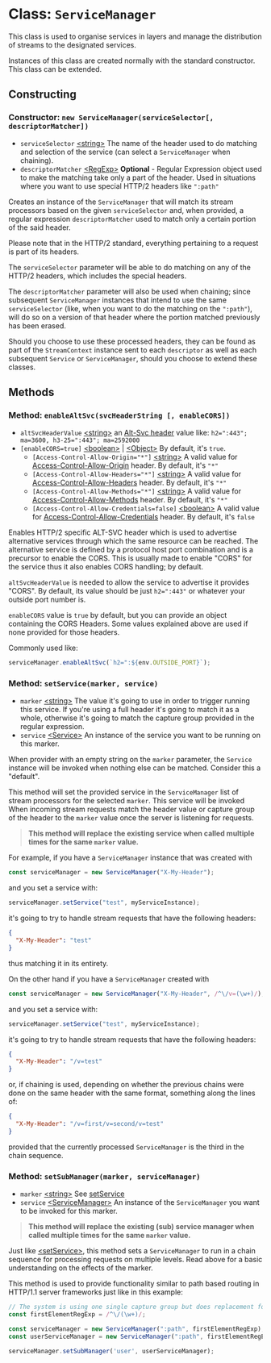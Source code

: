 # Class: `ServiceManager`
This class is used to organise services in layers and manage the distribution of streams to the designated services.

Instances of this class are created normally with the standard constructor.
This class can be extended.

## Constructing

### Constructor: `new ServiceManager(serviceSelector[, descriptorMatcher])`
 - `serviceSelector` [\<string\>](https://developer.mozilla.org/en-US/docs/Web/JavaScript/Reference/Global_Objects/String)
     The name of the header used to do matching and selection of the service (can select a `ServiceManager` when chaining).
 - `descriptorMatcher` [\<RegExp\>](https://developer.mozilla.org/en-US/docs/Web/JavaScript/Reference/Global_Objects/RegExp)
     __Optional__  - Regular Expression object used to make the matching take only a part of the header.
     Used in situations where you want to use special HTTP/2 headers like `":path"`

Creates an instance of the `ServiceManager` that will match its stream processors based on the given `serviceSelector` and,
when provided, a regular expression `descriptorMatcher` used to match only a certain portion of the said header.

Please note that in the HTTP/2 standard, everything pertaining to a request is part of its headers.

The `serviceSelector` parameter will be able to do matching on any of the HTTP/2 headers, which includes the special headers.


The `descriptorMatcher` parameter will also be used when chaining; since subsequent `ServiceManager` instances that intend to
use the same `serviceSelector` (like, when you want to do the matching on the `":path"`), will do so on a version of that header
where the portion matched previously has been erased.

Should you choose to use these processed headers, they can be found as part of the `StreamContext` instance sent to each
`descriptor` as well as each subsequent `Service` or `ServiceManager`, should you choose to extend these classes.


## Methods

### Method: `enableAltSvc(svcHeaderString [, enableCORS])`
 - `altSvcHeaderValue` [\<string\>](https://developer.mozilla.org/en-US/docs/Web/JavaScript/Reference/Global_Objects/String)
    an [Alt-Svc header](https://developer.mozilla.org/en-US/docs/Web/HTTP/Headers/Alt-Svc) value like:
     `h2=":443"; ma=3600, h3-25=":443"; ma=2592000`
 - `[enableCORS=true]` [\<boolean\>](https://developer.mozilla.org/en-US/docs/Web/JavaScript/Reference/Global_Objects/Boolean) | [\<Object\>](https://developer.mozilla.org/en-US/docs/Web/JavaScript/Reference/Global_Objects/Object) By default, it's `true`.
    - `[Access-Control-Allow-Origin="*"]` [\<string\>](https://developer.mozilla.org/en-US/docs/Web/JavaScript/Reference/Global_Objects/String) A valid value for [Access-Control-Allow-Origin](https://developer.mozilla.org/en-US/docs/Web/HTTP/Headers/Access-Control-Allow-Origin) header. By default, it's `"*"`
    - `[Access-Control-Allow-Headers="*"]` [\<string\>](https://developer.mozilla.org/en-US/docs/Web/JavaScript/Reference/Global_Objects/String) A valid value for [Access-Control-Allow-Headers](https://developer.mozilla.org/en-US/docs/Web/HTTP/Headers/Access-Control-Allow-Headers) header. By default, it's `"*"`
    - `[Access-Control-Allow-Methods="*"]` [\<string\>](https://developer.mozilla.org/en-US/docs/Web/JavaScript/Reference/Global_Objects/String) A valid value for [Access-Control-Allow-Methods](https://developer.mozilla.org/en-US/docs/Web/HTTP/Headers/Access-Control-Allow-Methods) header. By default, it's `"*"`
    - `[Access-Control-Allow-Credentials=false]` [\<boolean\>](https://developer.mozilla.org/en-US/docs/Web/JavaScript/Reference/Global_Objects/Boolean) A valid value for [Access-Control-Allow-Credentials](https://developer.mozilla.org/en-US/docs/Web/HTTP/Headers/Access-Control-Allow-Credentials) header. By default, it's `false`

Enables HTTP/2 specific ALT-SVC header which is used to advertise alternative services through which the same resource
can be reached. The alternative service is defined by a protocol host port combination and is a precursor to enable the
CORS. This is usually made to enable "CORS" for the service thus it also enables CORS handling; by default.

`altSvcHeaderValue` is needed to allow the service to advertise it provides "CORS". By default, its value should be just
`h2=":443"` or whatever your outside port number is.

`enableCORS` value is `true` by default, but you can provide an object containing the CORS Headers. Some values explained above
are used if none provided for those headers.

Commonly used like:
```javascript
serviceManager.enableAltSvc(`h2=":${env.OUTSIDE_PORT}`);
```

### Method: `setService(marker, service)`
- `marker` [\<string\>](https://developer.mozilla.org/en-US/docs/Web/JavaScript/Reference/Global_Objects/String)
    The value it's going to use in order to trigger running this service. If you're using a full header it's going to match
    it as a whole, otherwise it's going to match the capture group provided in the regular expression.
- `service` [\<Service\>](service.md) An instance of the service you want to be running on this marker.

When provider with an empty string on the `marker` parameter, the `Service` instance will be invoked when nothing else can be
matched. Consider this a "default".

This method will set the provided service in the `ServiceManager` list of stream processors for the selected `marker`.
This service will be invoked When incoming stream requests match the header value or capture group of the header to the
`marker` value once the server is listening for requests.

> __This method will replace the existing service when called multiple times for the same `marker` value.__


For example, if you have a `ServiceManager` instance that was created with

```javascript
const serviceManager = new ServiceManager("X-My-Header");
```

and you set a service with:

```javascript
serviceManager.setService("test", myServiceInstance);
```

it's going to try to handle stream requests that have the following headers:

```json
{
  "X-My-Header": "test"
}
```

thus matching it in its entirety.

On the other hand if you have a `ServiceManager` created with

```javascript
const serviceManager = new ServiceManager("X-My-Header", /^\/v=(\w+)/);
```

and you set a service with:

```javascript
serviceManager.setService("test", myServiceInstance);
```

it's going to try to handle stream requests that have the following headers:

```json
{
  "X-My-Header": "/v=test"
}
```

or, if chaining is used, depending on whether the previous chains were done on the same header with the same format,
something along the lines of:

```json
{
  "X-My-Header": "/v=first/v=second/v=test"
}
```

provided that the currently processed `ServiceManager` is the third in the chain sequence.

### Method: `setSubManager(marker, serviceManager)`

- `marker` [\<string\>](https://developer.mozilla.org/en-US/docs/Web/JavaScript/Reference/Global_Objects/String) See [setService](#method-setservicemarker-service)
- `service` [\<ServiceManager\>](#class-servicemanager) An instance of the `ServiceManager` you want to be invoked for this marker.

> __This method will replace the existing (sub) service manager when called multiple times for the same `marker` value.__

Just like [\<setService\>](#method-setservicemarker-service), this method sets a `ServiceManager` to run in a chain
sequence for processing requests on multiple levels. Read above for a basic understanding on the effects of the marker.

This method is used to provide functionality similar to path based routing in HTTP/1.1 server frameworks just like in
this example:

```javascript
// The system is using one single capture group but does replacement for the matched as a whole.
const firstElementRegExp = /^\/(\w+)/;

const serviceManager = new ServiceManager(":path", firstElementRegExp);
const userServiceManager = new ServiceManager(":path", firstElementRegExp);

serviceManager.setSubManager('user', userServiceManager);
```
